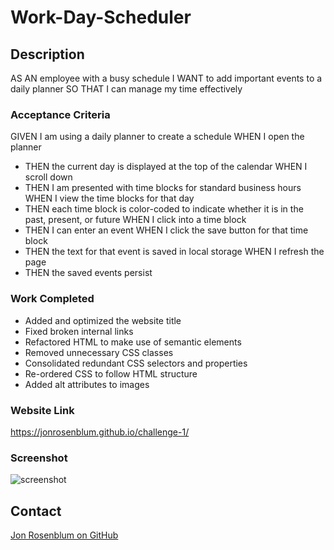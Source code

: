 # Work-Day-Scheduler

## Description

AS AN employee with a busy schedule
I WANT to add important events to a daily planner
SO THAT I can manage my time effectively

### Acceptance Criteria

GIVEN I am using a daily planner to create a schedule
WHEN I open the planner

- THEN the current day is displayed at the top of the calendar
  WHEN I scroll down
- THEN I am presented with time blocks for standard business hours
  WHEN I view the time blocks for that day
- THEN each time block is color-coded to indicate whether it is in the past, present, or future
  WHEN I click into a time block
- THEN I can enter an event
  WHEN I click the save button for that time block
- THEN the text for that event is saved in local storage
  WHEN I refresh the page
- THEN the saved events persist

### Work Completed

- Added and optimized the website title
- Fixed broken internal links
- Refactored HTML to make use of semantic elements
- Removed unnecessary CSS classes
- Consolidated redundant CSS selectors and properties
- Re-ordered CSS to follow HTML structure
- Added alt attributes to images

### Website Link

https://jonrosenblum.github.io/challenge-1/

### Screenshot

![screenshot](./assets/Application%20SS.png)

## Contact

[Jon Rosenblum on GitHub](http://github.com/jonrosenblum)
